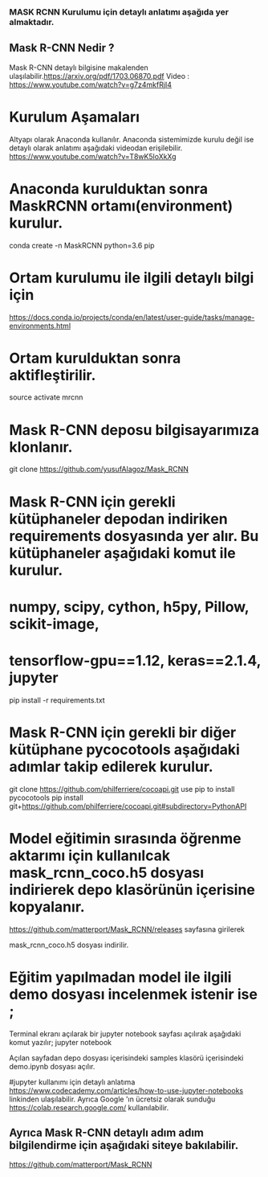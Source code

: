 
### MASK RCNN Kurulumu için detaylı anlatımı aşağıda yer almaktadır.
## Mask R-CNN Nedir ?
Mask R-CNN detaylı bilgisine makalenden ulaşılabilir.https://arxiv.org/pdf/1703.06870.pdf
Video : https://www.youtube.com/watch?v=g7z4mkfRjI4

# Kurulum Aşamaları
Altyapı olarak Anaconda kullanılır. Anaconda sistemimizde kurulu değil ise detaylı olarak anlatımı aşağıdaki videodan erişilebilir.
https://www.youtube.com/watch?v=T8wK5loXkXg

# Anaconda kurulduktan sonra MaskRCNN ortamı(environment) kurulur.
conda create -n MaskRCNN python=3.6 pip

# Ortam kurulumu ile ilgili detaylı bilgi için
https://docs.conda.io/projects/conda/en/latest/user-guide/tasks/manage-environments.html

# Ortam kurulduktan sonra aktifleştirilir.
source activate mrcnn

# Mask R-CNN deposu bilgisayarımıza klonlanır.
git clone https://github.com/yusufAlagoz/Mask_RCNN

# Mask R-CNN için gerekli kütüphaneler depodan indiriken requirements dosyasında yer alır. Bu kütüphaneler aşağıdaki komut ile kurulur.
# numpy, scipy, cython, h5py, Pillow, scikit-image, 
# tensorflow-gpu==1.12, keras==2.1.4, jupyter
pip install -r requirements.txt

# Mask R-CNN için gerekli bir diğer kütüphane pycocotools aşağıdaki adımlar takip edilerek kurulur. 
git clone https://github.com/philferriere/cocoapi.git
use pip to install pycocotools
pip install git+https://github.com/philferriere/cocoapi.git#subdirectory=PythonAPI

# Model eğitimin sırasında öğrenme aktarımı için kullanılcak mask_rcnn_coco.h5 dosyası indirierek depo klasörünün içerisine kopyalanır.
https://github.com/matterport/Mask_RCNN/releases sayfasına girilerek

mask_rcnn_coco.h5 dosyası indirilir.

# Eğitim yapılmadan model ile ilgili demo dosyası incelenmek istenir ise ;
Terminal ekranı açılarak bir jupyter notebook sayfası açılırak aşağıdaki komut yazılır;
jupyter notebook 

Açılan sayfadan depo dosyası içerisindeki samples klasörü içerisindeki demo.ipynb dosyası açılır.


#jupyter kullanımı için detaylı anlatıma https://www.codecademy.com/articles/how-to-use-jupyter-notebooks linkinden ulaşılabilir.
Ayrıca Google 'ın  ücretsiz olarak sunduğu https://colab.research.google.com/ kullanılabilir.


## Ayrıca Mask R-CNN detaylı adım adım bilgilendirme için aşağıdaki siteye bakılabilir.
https://github.com/matterport/Mask_RCNN

